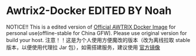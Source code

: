# Awtrix2-Docker EDITED BY Noah

NOTICE!! This is a edited version of [Official AWTRIX Docker Image](https://github.com/wHyEt/Awtrix2-Docker) for personal use(offline-stable for China GFW). Please use original version for build your host.
注意！！这是为个人使用方便魔改的版本（改为离线拉取 stable 版本，以便使用代理拉 Jar 包），如需搭建服务，建议使用 [官方镜像](https://github.com/wHyEt/Awtrix2-Docker)

